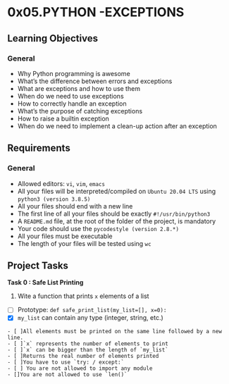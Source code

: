 # 0x05.PYTHON -EXCEPTIONS
## Learning Objectives
### General
- Why Python programming is awesome
- What’s the difference between errors and exceptions
- What are exceptions and how to use them
- When do we need to use exceptions
- How to correctly handle an exception
- What’s the purpose of catching exceptions
- How to raise a builtin exception
- When do we need to implement a clean-up action after an exception

## Requirements
### General
- Allowed editors: `vi`, `vim`, `emacs`
- All your files will be interpreted/compiled on `Ubuntu 20.04 LTS` using `python3 (version 3.8.5)`
- All your files should end with a new line
- The first line of all your files should be exactly `#!/usr/bin/python3`
- A `README.md` file, at the root of the folder of the project, is mandatory
- Your code should use the `pycodestyle (version 2.8.*)`
- All your files must be executable
- The length of your files will be tested using `wc`

## Project Tasks
**Task 0 : Safe List Printing**
1. Wite a function that prints `x` elements of a list

- [ ] Prototype: `def safe_print_list(my_list=[], x=0):`
- [x] `my_list` can contain any type (integer, string, etc.)
```
- [ ]All elements must be printed on the same line followed by a new line.
- [ ]`x` represents the number of elements to print
- [ ]`x` can be bigger than the length of `my_list`
- [ ]Returns the real number of elements printed
- [ ]You have to use `try: / except:`
- [ ] You are not allowed to import any module
- []You are not allowed to use `len()`
```
